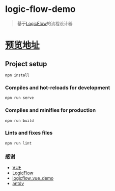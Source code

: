 # logic-flow-demo
>基于[LogicFlow](http://logic-flow.org)的流程设计器

# [预览地址](https://viewhang.github.io/logic-flow-demo/)



## Project setup
```
npm install
```

### Compiles and hot-reloads for development
```
npm run serve
```

### Compiles and minifies for production
```
npm run build
```

### Lints and fixes files
```
npm run lint
```

### 感谢
- [VUE](https://vuejs.org/)
- [LogicFlow](http://logic-flow.org/)
- [logicflow_vue_demo](https://github.com/xinxin93/logicflow_vue_demo)
- [antdv](https://www.antdv.com/)

